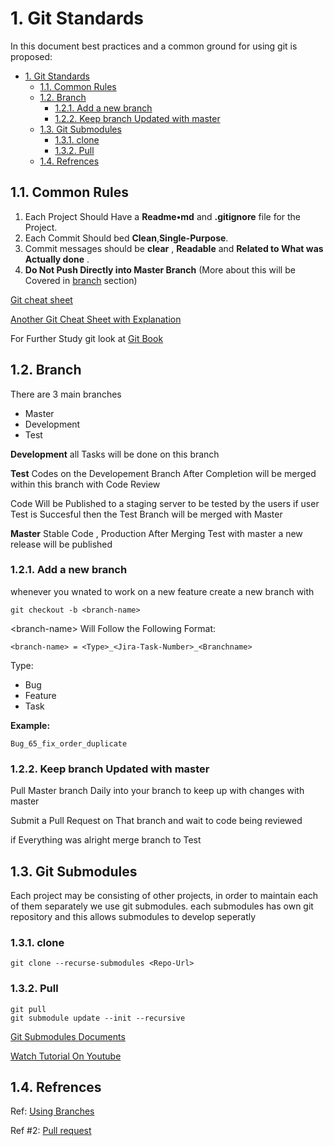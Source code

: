 # 1. Git Standards

In this document best practices and a common ground for using git is proposed:

- [1. Git Standards](#1-git-standards)
  - [1.1. Common Rules](#11-common-rules)
  - [1.2. Branch](#12-branch)
    - [1.2.1. Add a new branch](#121-add-a-new-branch)
    - [1.2.2. Keep branch Updated with master](#122-keep-branch-updated-with-master)
  - [1.3. Git Submodules](#13-git-submodules)
    - [1.3.1. clone](#131-clone)
    - [1.3.2. Pull](#132-pull)
  - [1.4. Refrences](#14-refrences)

## 1.1. Common Rules

1. Each Project Should Have a **Readme&bull;md** and **.gitignore** file for the Project.
2. Each Commit Should bed **Clean**,**Single-Purpose**.
3. Commit messages should be **clear** , **Readable** and **Related to What was Actually done** .
4. **Do Not Push Directly into Master Branch** (More about this will be Covered in [branch](#Branch) section)

[Git cheat sheet](https://education.github.com/git-cheat-sheet-education.pdf)

[Another Git Cheat Sheet with Explanation](https://www.jrebel.com/blog/git-cheat-sheet)

For Further Study git look at [Git Book](https://git-scm.com/book/en/v2/Getting-Started-About-Version-Control)

## 1.2. Branch

There are 3 main branches

- Master
- Development
- Test

**Development**
all Tasks will be done on this branch

**Test**
Codes on the Developement Branch After Completion will be merged within this branch with Code Review

Code Will be Published to a staging server to be tested by the users
if user Test is Succesful then the Test Branch will be merged with Master

**Master**
Stable Code , Production
After Merging Test with master a new release will be published

### 1.2.1. Add a new branch

whenever you wnated to work on a new feature create a new branch with

    git checkout -b <branch-name>

&lt;branch-name> Will Follow the Following Format:

    <branch-name> = <Type>_<Jira-Task-Number>_<Branchname>

Type:

- Bug
- Feature
- Task

**Example:**

	Bug_65_fix_order_duplicate

### 1.2.2. Keep branch Updated with master

Pull Master branch Daily into your branch to keep up with changes with master

Submit a Pull Request on That branch and wait to code being reviewed

if Everything was alright merge branch to Test

## 1.3. Git Submodules

Each project may be consisting of other projects, in order to maintain each of them separately we use git submodules.
each submodules has own git repository and this allows submodules to develop seperatly

### 1.3.1. clone

    git clone --recurse-submodules <Repo-Url>

### 1.3.2. Pull

    git pull
    git submodule update --init --recursive

[Git Submodules Documents](https://git-scm.com/book/en/v2/Git-Tools-Submodules)

[Watch Tutorial On Youtube](https://www.youtube.com/watch?v=ZYq3NJnO08U)

## 1.4. Refrences

Ref: [Using Branches](https://www.atlassian.com/git/tutorials/using-branches)

Ref #2: [Pull request](https://www.atlassian.com/git/tutorials/making-a-pull-request)
